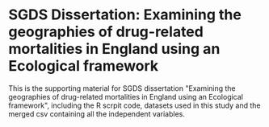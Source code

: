 # SGDS Dissertation: Examining the geographies of drug-related mortalities in England using an Ecological framework  
This is the supporting material for SGDS dissertation "Examining the geographies of drug-related mortalities in England using an Ecological framework", including the R scrpit code, datasets used in this study and the merged csv containing all the independent variables. 
